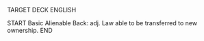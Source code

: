 TARGET DECK
ENGLISH

START
Basic
Alienable
Back: adj. Law able to be transferred to new ownership.
END

